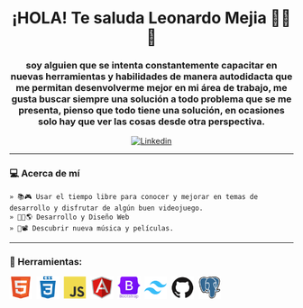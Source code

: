 <div id="header" align="center">
    <img src="https://media.tenor.com/A-ozELwp694AAAAC/thumbs-thumbs-up-kid.gif" width="200" alt="">
    <h1 align="center">¡HOLA! Te saluda Leonardo Mejia 👋🏼😁</h1>
    <h3 align="center">
        soy alguien que se intenta constantemente capacitar en nuevas herramientas y habilidades de manera autodidacta que me permitan desenvolverme mejor en mi área de trabajo, me gusta buscar siempre una solución a todo problema que se me presenta, pienso que todo tiene una solución, en ocasiones solo hay que ver las cosas desde otra perspectiva.
    </h3>
</div>

<!-- MIS BADGES -->
<div id="badges" align="center">
    <a href="https://www.linkedin.com/in/leonardo-miguel-mejia-perez-838649227/" target="_blank">
        <img src="https://img.shields.io/badge/Leonardo%20Miguel%20Mejia%20Perez-Linkedin-informational" alt="Linkedin">
    </a>
    
</div>

<!-- ACERCA DE MI -->
--- 

### 💻 Acerca de mí

    » 📚🎮 Usar el tiempo libre para conocer y mejorar en temas de desarrollo y disfrutar de algún buen videojuego.
    » 💪🏼🌎 Desarrollo y Diseño Web
    » 🎼📽️ Descubrir nueva música y películas.
    
---

### 
<div align="left">
    <h3>🔨 Herramientas:</h3>
    <div>
        <img src="https://github.com/devicons/devicon/blob/master/icons/html5/html5-original.svg" alt="HTML5" title="HTML5" width="40" height="40">&nbsp;
        <img src="https://github.com/devicons/devicon/blob/master/icons/css3/css3-plain-wordmark.svg" alt="CSS3" title="CSS3" width="40" height="40">&nbsp;
        <img src="https://github.com/devicons/devicon/blob/master/icons/javascript/javascript-original.svg" alt="Java Script" title="Java Script" width="40" height="40">&nbsp;
        <img src="https://github.com/devicons/devicon/blob/master/icons/angularjs/angularjs-original.svg" alt="Angular" title="Angular" width="40" height="40">&nbsp;
        <img src="https://github.com/devicons/devicon/blob/master/icons/bootstrap/bootstrap-original-wordmark.svg" alt="Bootstrap" title="Bootstrap" width="40" height="40">&nbsp;
        <img src="https://github.com/devicons/devicon/blob/master/icons/tailwindcss/tailwindcss-plain.svg" alt="Tailwindcss" title="Tailwindcss" width="40" height="40">&nbsp;
        <img src="https://github.com/devicons/devicon/blob/master/icons/github/github-original.svg" alt="GitHub" title="GitHub" width="40" height="40">&nbsp;
        <img src="https://github.com/devicons/devicon/blob/master/icons/postgresql/postgresql-original.svg" alt="PostgreSQL" title="PostgreSQL" width="40" height="40">&nbsp;
    </div>
</div>
